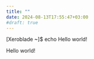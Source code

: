 ```yaml
---
title: ""
date: 2024-08-13T17:55:47+03:00
#draft: true
---
```


[Xeroblade ~]$ echo Hello world!

Hello world!
